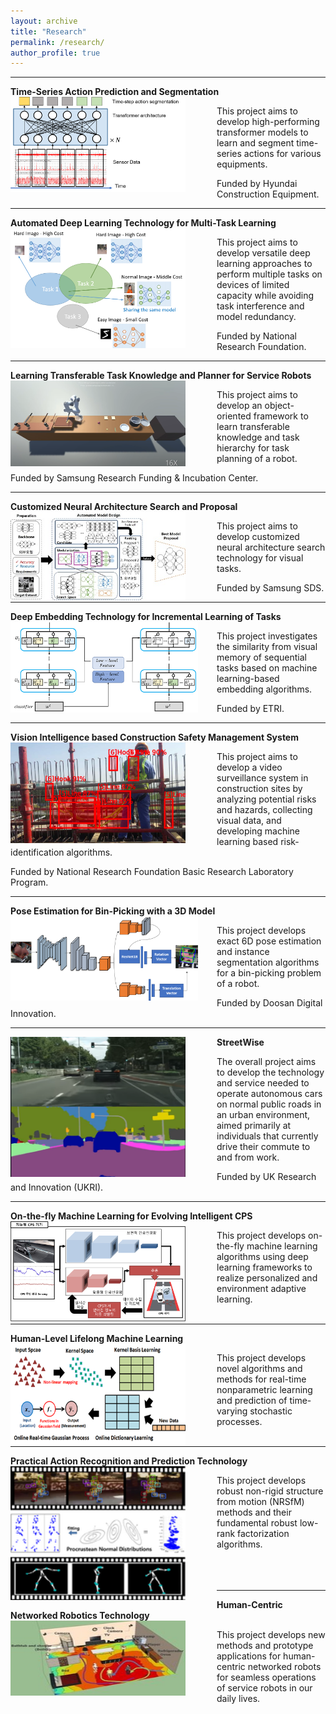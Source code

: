 ```yaml
---
layout: archive
title: "Research"
permalink: /research/
author_profile: true
---
```


-----
**Time-Series Action Prediction and Segmentation** 
<img src='/images/hyundai_heavy_equipment.png' width="280" align="left" style="margin-right:50px">        
        
   This project aims to develop high-performing transformer models
   to learn and segment time-series actions for various equipments. 
   
   Funded by Hyundai Construction Equipment. <br>
   
-----
**Automated Deep Learning Technology for Multi-Task Learning** 
<img src='/images/ADM.png' width="280" align="left" style="margin-right:50px">        
        
   This project aims to develop versatile deep learning approaches 
   to perform multiple tasks on devices of limited capacity 
   while avoiding task interference and model redundancy. 
   
   Funded by National Research Foundation. <br>
   
-----
**Learning Transferable Task Knowledge and Planner for Service Robots**
<img src='/images/robot_cooking.PNG' width="280" align="left" style="margin-right:50px">

   This project aims to develop an object-oriented framework 
   to learn transferable knowledge and task hierarchy for task planning of a robot.    
   
   Funded by Samsung Research Funding & Incubation Center.         
   
-----
**Customized Neural Architecture Search and Proposal**
<img src='/images/nas_small.jpg' width="280" align="left" style="margin-right:50px">       
       
   This project aims to develop customized neural architecture search technology 
   for visual tasks. 
   
   Funded by Samsung SDS. <br>     

-----
**Deep Embedding Technology for Incremental Learning of Tasks** 
<img src='/images/incremental learning_small.jpg' width="300" align="left" style="margin-right:30px">       
       
   This project investigates the similarity from visual memory of sequential tasks 
   based on machine learning-based embedding algorithms.  
   
   Funded by ETRI. <br>
   
-----
**Vision Intelligence based Construction Safety Management System** 
<img src='/images/brl.PNG' width="280" align="left" style="margin-right:50px">        
        
   This project aims to develop a video surveillance system 
   in construction sites by analyzing potential risks and hazards, collecting visual data, 
   and developing machine learning based risk-identification algorithms.
   
   Funded by National Research Foundation Basic Research Laboratory Program. <br>
   
-----
**Pose Estimation for Bin-Picking with a 3D Model**
<img src='/images/pose.png' width="300" align="left" style="margin-right:30px"> 

   This project develops exact 6D pose estimation and 
   instance segmentation algorithms for a bin-picking problem of a robot.   
   
   Funded by Doosan Digital Innovation. <br>

-----
**StreetWise**
<img src='/images/streetwise3.png' width="280" align="left" style="margin-right:50px">    
   
   The overall project aims to develop the technology and service needed to operate
   autonomous cars on normal public roads in an urban environment, aimed primarily
   at individuals that currently drive their commute to and from work.  
   
   Funded by UK Research and Innovation (UKRI). <br>
     
-----
**On-the-fly Machine Learning for Evolving Intelligent CPS**
<img src='/images/otfml.png' width="280" align="left" style="margin-right:50px">       
   
   This project develops on-the-fly machine learning algorithms using deep learning
   frameworks to realize personalized and environment adaptive learning.  <br><br>   
  
-----  
**Human-Level Lifelong Machine Learning** 
<img src='/images/ml2.png' width="280" align="left" style="margin-right:50px">      
   
   This project develops novel algorithms and methods for real-time nonparametric
   learning and prediction of time-varying stochastic processes.  <br><br>   
   
-----   
**Practical Action Recognition and Prediction Technology** 
<img src='/images/nrsfm.png' width="280" align="left" style="margin-right:50px">        
   
   This project develops robust non-rigid structure from motion (NRSfM) methods and
   their fundamental robust low-rank factorization algorithms.  <br><br><br><br>   
   
-----   
**Human-Centric Networked Robotics Technology** 
<img src='/images/human_centric.jpeg' width="280" height="120" align="left" style="margin-right:50px">     
   
   This project develops new methods and prototype applications for human-centric
   networked robots for seamless operations of service robots in our daily lives.  <br><br><br>  
    
  


